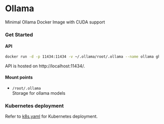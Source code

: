 # Ollama

Minimal Ollama Docker Image with CUDA support

### Get Started

#### API

```bash
docker run -d -p 11434:11434 -v ~/.ollama/root/.ollama --name ollama ghcr.io/z-george-ma/ai-tools/ollama-cuda:latest
```

API is hosted on http://localhost:11434/.

#### Mount points

- `/root/.ollama`  
  Storage for ollama models

### Kubernetes deployment

Refer to [k8s.yaml](https://github.com/z-george-ma/ai-tools/blob/main/ollama-cuda/k8s.yaml) for Kubernetes deployment.
